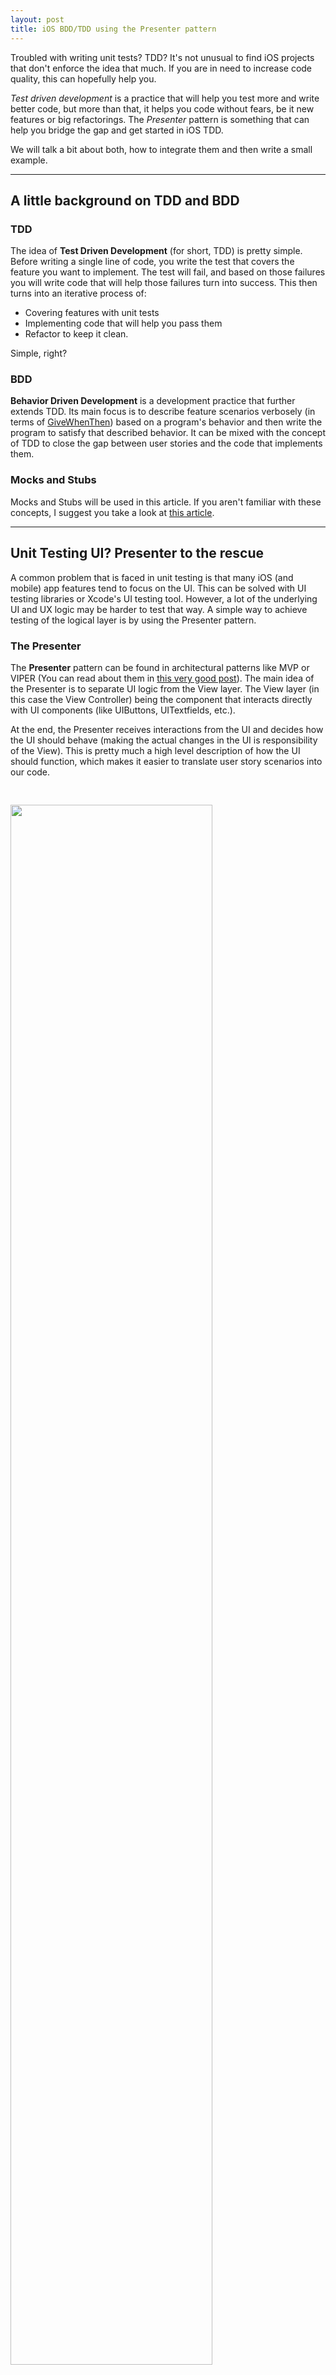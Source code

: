 ```yaml
---
layout: post
title: iOS BDD/TDD using the Presenter pattern
---
```


Troubled with writing unit tests? TDD? It's not unusual to find iOS projects that don't enforce the idea that much. If you are in need to increase code quality, this can hopefully help you.

_Test driven development_ is a practice that will help you test more and write better code, but more than that, it helps you code without fears, be it new features or big refactorings.
The _Presenter_ pattern is something that can help you bridge the gap and get started in iOS TDD.

We will talk a bit about both, how to integrate them and then write a small example.

---

## A little background on TDD and BDD

### TDD

The idea of __Test Driven Development__ (for short, TDD) is pretty simple. Before writing a single line of code, you write the test that covers the feature you want to implement. The test will fail, and based on those failures you will write code that will help those failures turn into success. This then turns into an iterative process of:
* Covering features with unit tests
* Implementing code that will help you pass them
* Refactor to keep it clean. 

Simple, right?

### BDD

__Behavior Driven Development__ is a development practice that further extends TDD. Its main focus is to describe feature scenarios verbosely (in terms of [GiveWhenThen](https://dannorth.net/introducing-bdd/)) based on a program's behavior and then write the program to satisfy that described behavior. It can be mixed with the concept of TDD to close the gap between user stories and the code that implements them.

### Mocks and Stubs

Mocks and Stubs will be used in this article. If you aren't familiar with these concepts, I suggest you take a look at [this article](https://martinfowler.com/articles/mocksArentStubs.html#TheDifferenceBetweenMocksAndStubs).

---

## Unit Testing UI? Presenter to the rescue

A common problem that is faced in unit testing is that many iOS (and mobile) app features tend to focus on the UI. This can be solved with UI testing libraries or Xcode's UI testing tool. However, a lot of the underlying UI and UX logic may be harder to test that way. A simple way to achieve testing of the logical layer is by using the Presenter pattern.

### The Presenter

The __Presenter__ pattern can be found in architectural patterns like MVP or VIPER (You can read about them in [this very good post](https://medium.com/ios-os-x-development/ios-architecture-patterns-ecba4c38de52)). The main idea of the Presenter is to separate UI logic from the View layer. The View layer (in this case the View Controller) being the component that interacts directly with UI components (like UIButtons, UITextfields, etc.). 

At the end, the Presenter receives interactions from the UI and decides how the UI should behave (making the actual changes in the UI is responsibility of the View). This is pretty much a high level description of how the UI should function, which makes it easier to translate user story scenarios into our code. 

<a href="{{ site.baseurl }}/assets/bdd-presenter-tests-graph-black.png"><img style="width:80%; padding-top:30px; margin:auto" src="{{ site.baseurl }}/assets/bdd-presenter-tests-graph-black.png"/></a>

The Presenter can serve as a good _starting point_ for translating features into unit test cases. From there, the rest of tests and dependencies (models, interactors, data providers, helpers, etc.) to complete the feature become clear.

---

## Let's get this rolling - Practical example

For this example, we will do a BDD implementation for a feature to be designed with MVP.
To help us write BDD unit tests, we will use [Quick](https://github.com/Quick/Quick).

### Step 1: Read your acceptances / user story

The usual flow in BDD is that user stories are written describing behavior. That's pretty straightforward and can be ported directly to your unit tests. 

We will analyze a case with a regular user story and see how it transitions into BDD style syntax and finally end up as presenter tests.

Given the following story:

> As a user, I want to search for beers that go well with desired food, so that I can view which beers go better with the food I have.
>
> Acceptance:
- A pageable list of beer images is returned after searching for pairing food.
- The search button will be enabled when there is one or more valid characters searched. Valid characters include only letters (a-zA-Z) and whitespace.
- If the search includes invalid characters, the search button will be disabled.
- Entering more than 3 words should instead display an alert with the following message: "Don't go too crazy with the food!". For this case, we won't consider validations for misplaced whitespaces (like at the start of the string, double spaces, etc.).
- If an error occurs while searching, a alert is displayed with the following error: "There was a problem fetching your beers. Please try again later."

### Step 2: Translate into expected behavior and Presenter tests

We then extract the expected behavior from the user story to a Given When Then or similar syntax into a list of scenarios or test cases.

1. It should display a list of beer images *WHEN* food is searched *GIVEN* that it contains 3 or less words
2. It should display a message *WHEN* food is searched *GIVEN* that it contains more than 3 words
3. It should display an error message *WHEN* food is searched *GIVEN* that there is an error while doing a valid search
4. It should disable the search action *WHEN* starting
5. It should enable the search action *WHEN* entering search text *GIVEN* only valid characters are entered
6. It should disable the search action *WHEN* entering search text *GIVEN* invalid characters are entered

These kind of behaviors translate very well into presenter tests. With any BDD framework or format, their verbosity can be maintained as well. The skeleton for our presenter test cases in Quick should look something like this:

```swift
class BeerSearchTests: QuickSpec {
    override func spec() {
        describe("presenter") {
            describe("search") {
                context("given search text containts 3 or less words") {
                    it("should display a list of beer images") {
                    }
                }

                context("given search text containts more than 3 words") {
                    it ("should display a message") {
                    }
                }

                context("given valid search error") {
                    it ("should display a error message") {
                    }
                }
            }

            describe("start") {
                it("should disable the search action") {
                }
            }

            describe("set search text") {
                context("given only valid characters are entered") {
                    it("should enable the search action") {
                    }
                }

                context("given invalid characters are entered") {
                    it("should disable the search action") {
                    }
                }
            }
        }
    }
}
```

### Step 3: Implementing unit tests for dependencies and business logic components

**The amount of code that will be shown could be quite substancial. To make it easier to follow, you can check the project source at [Github](https://github.com/kevinwl02/Swift-BDD-with-MVP-example).**

For this example, we will focus on the first 2 scenarios. Before moving on to writing the presenter tests, we need the logical/computational portion and dependencies of this scenario implemented first. Let's create a SearchTermTests class that will contain the tests we need for this scenario.

```swift
class SearchTermTests: QuickSpec {
    override func spec() {
        describe("search term") {
            describe("has valid word count") {
                context("given text that containts 3 or less words") {
                    it("should return true") {
                        let searchTerm = SearchTerm(text: "pizza")
                        let result = searchTerm.hasValidWordCount()
                        expect(result).to(beTruthy())
                    }
                }

                context("given text that containts more than 3 words") {
                }
            }
        }
    }
}
```

You will notice that this test does not compile. That's because the SearchTerm type does not even exist! So let's go and implement it until the compiler does not complain.

```swift
struct SearchTerm {
    let text: String
    
    func hasValidWordCount() -> Bool {
        return true
    }
}
```

With this, the test will compile. Plus, since we are just returning true, the test will pass as well. While this implementation is not correct, it is good enough to pass our test. We don't need to worry about how the final implementation of our method should be like, as our tests will help us shape it correctly. Let's implement the other test for the SearchTerm type now.

```swift
context("given text that containts more than 3 words") {
    it ("should return false") {
        let searchTerm = SearchTerm(text: "cheese hawaiian pepperoni pizza")
        let result = searchTerm.hasValidWordCount()
        expect(result).to(beFalsy())
    }
}
```

Not surprisingly, this test will fail. In order to make it pass, let's modify our *hasValidWordCount* function.

```swift
func hasValidWordCount() -> Bool {
    let components = text.components(separatedBy: " ")
    if components.count < 4 {
        return true
    } else {
        return false
    }
}
```

With this, we've managed to pass both tests. The other dependency we have is the service class that will work as an adapter to our HTTP client. In this case, we will just work with a stubbed class since we don't want to go all the way and have actual HTTP requests in our unit tests. While we are leaving the adapter out for now, we can later test it as part of our integration tests (if you can afford having a test or fake backend) or simply stubbing out the HTTP client.

### Step 4: Implementing unit tests for the presenter

As we previously outlined, we will take a look at the unit tests for the first 2 scenarios. For the first scenario, the output we want to test is:

> should display a list of beer images

Since the output happens in the form of an interaction, we will need to create a mock of the view in order to test that specific interaction. The unit test we write would look like this:

```swift
describe("presenter") {
    let searchService = SearchServiceStub()
    let view = SearchViewMock()
    let presenter = SearchPresenter(view: view, searchService: searchService)
    ...
    describe("search") {
        context("given search text containts 3 or less words") {
            it("should display a list of beer images") {
                // Given
                searchService.returnBeerList = [
                    Beer(imageURL: "https://testurl1.com"),
                    Beer(imageURL: "https://testurl2.com")
                ]
                
                // When
                presenter.search(text: "pizza")
                
                // Then
                let expectedImages = [
                    "https://testurl1.com",
                    "https://testurl2.com"
                ]
                expect(view.calledDisplayBeers).toEventually(equal(expectedImages))
            }
        }
    ...
```

It's no surprise that from the previously written unit test, the compiler will be filing a mountain of complains. That's obvious since most of those types and methods don't exist yet. Our first mission is to make the unit test compile. For our first compile error, let's create the search service stub.

```swift
struct Beer {
    let imageURL: String
}

protocol SearchService {
    func searchBeers(foodText: String, completion:([Beer]) -> ())
}

class SearchServiceStub: SearchService {
    var returnBeerList: [Beer]?
    
    func searchBeers(foodText: String, completion: ([Beer]) -> ()) {
        if let returnBeerList = returnBeerList {
            completion(returnBeerList)
        }
    }
}
```

Then, let's proceed to create the view protocol and mock.

```swift
protocol SearchContractView {
    func displayBeerImages(_ imageUrlList:[String])
}

class SearchViewMock: SearchContractView {
    var calledDisplayBeers: [String]?
    
    func displayBeerImages(_ imageUrlList: [String]) {
        calledDisplayBeers = imageUrlList
    }
}
```

And finally, proceed to create the presenter for the test to pass.

```swift
protocol SearchContractPresenter {
    func search(text: String)
}

class SearchPresenter: SearchContractPresenter {
    weak var view: SearchContractView?
    let searchService: SearchService
    
    init(view: SearchContractView, searchService: SearchService) {
        self.view = view
        self.searchService = searchService
    }
    
    func search(text: String) {
        guard let view = view else { return }

        searchService.searchBeers(foodText: text) { beerList in
        view.displayBeerImages(beerList.map({ beer -> String in
            return beer.imageURL
        }))
    }
}
```

If the _weak_ modifier on the view caught your intention, it is done so to avoid a retain cycle as normally the class implementing the view would own the presenter.

### Step 5: Finishing the second and third behaviors

Finally complete the rest of tests. The other two tests would look like:

```swift
context("given search text containts more than 3 words") {
    it ("should display a message") {
        // When
        invalidSearch()
        
        // Then
        let expectedMessage = "Don't go too crazy with the food!"
        expect(view.calledDisplayMessage).toEventually(equal(expectedMessage))
    }
}

context("given valid search error") {
    it ("should display a error message") {
        // Given
        searchService.returnBeerError = SearchError.genericError
        
        // When
        validSearch()
        
        // Then
        let expectedMessage = "There was a problem fetching your beers. Please try again later."
        expect(view.calledDisplayErrorMessage).toEventually(equal(expectedMessage))
    }
}
```

Which will finally make our presenter search function to look like this:

```swift
func search(text: String) {
    guard let view = view else { return }

    let searchTerm = SearchTerm(text: text)
    if searchTerm.hasValidWordCount() {
        searchService.searchBeers(foodText: text, completion: { (beerList, error) in
            if error != nil {
                view.displayErrorMessage("There was a problem fetching your beers. Please try again later.")
            } else {
                view.displayBeerImages(beerList.map({ beer -> String in
                    return beer.imageURL
                }))
            }
        })
    } else {
        view.displayMessage("Don't go too crazy with the food!")
    }
}
```

We ended up creating only the necessary fake objects (test doubles, etc.) to intentionally verify the interaction of the presenter and the view, and to prevent hitting a real backend. As the lack of reflection in Swift difficults the integration of mocking frameworks, there are clear benefits in keeping fake objects to a minimum. We won't go into the specifics of how much you should mock, as that falls more into your TDD stance and the strategy your team is willing to undertake.

---

## Let's wrap up

Well, this ended up being a pretty big article. That concludes the presenter unit tests and implementation for the first three proposed behaviors. The rest is left as a small exercise. If you didn't see the reference above, you can check the project source [here](https://github.com/kevinwl02/Swift-BDD-with-MVP-example).

In this occasion, we mostly did a walkthrough in TDD, while emphasizing the synergy between BDD and patterns like MVP or VIPER. It is not to say that a similar approach can't be taken while preparing UI tests. However, exercising this path can be another asset to maintain a more fluid workflow, specially if your project benefits from these architectural patterns. 
